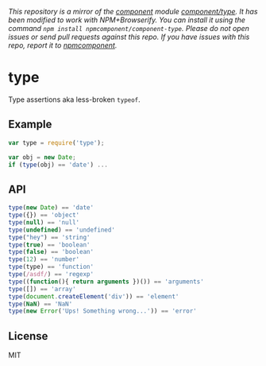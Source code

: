 *This repository is a mirror of the [component](http://component.io) module [component/type](http://github.com/component/type). It has been modified to work with NPM+Browserify. You can install it using the command `npm install npmcomponent/component-type`. Please do not open issues or send pull requests against this repo. If you have issues with this repo, report it to [npmcomponent](https://github.com/airportyh/npmcomponent).*
# type

  Type assertions aka less-broken `typeof`.

## Example

```js
var type = require('type');

var obj = new Date;
if (type(obj) == 'date') ...
```

## API

```js
type(new Date) == 'date'
type({}) == 'object'
type(null) == 'null'
type(undefined) == 'undefined'
type("hey") == 'string'
type(true) == 'boolean'
type(false) == 'boolean'
type(12) == 'number'
type(type) == 'function'
type(/asdf/) == 'regexp'
type((function(){ return arguments })()) == 'arguments'
type([]) == 'array'
type(document.createElement('div')) == 'element'
type(NaN) == 'NaN'
type(new Error('Ups! Something wrong...')) == 'error'
```

## License

  MIT
